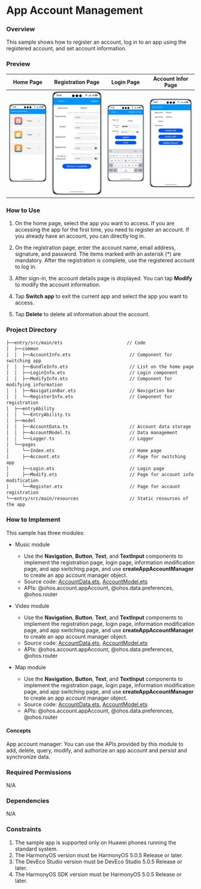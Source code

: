 # App Account Management

### Overview

This sample shows how to register an account, log in to an app using the registered account, and set account information.  

### Preview

|Home Page| Registration Page                                | Login Page                             | Account Infor Page|
|--------------------------------|--------------------------------------|-----------------------------------|------|
|![](screenshots/device/index_EN.png)| ![](screenshots/device/register_EN.png) | ![](screenshots/device/login_EN.png) |![](screenshots/device/account_EN.png)|

### How to Use

1. On the home page, select the app you want to access. If you are accessing the app for the first time, you need to register an account. If you already have an account, you can directly log in.

2. On the registration page, enter the account name, email address, signature, and password. The items marked with an asterisk (*) are mandatory. After the registration is complete, use the registered account to log in.

3. After sign-in, the account details page is displayed. You can tap **Modify** to modify the account information.

4. Tap **Switch app** to exit the current app and select the app you want to access.

5. Tap **Delete** to delete all information about the account.

### Project Directory
```
├──entry/src/main/ets                        // Code
│  ├──common
│  │  ├──AccountInfo.ets                      // Component for switching app
│  │  ├──BundleInfo.ets                       // List on the home page
│  │  ├──LoginInfo.ets                        // Login component
│  │  ├──ModifyInfo.ets                       // Component for modifying information
│  │  ├──NavigationBar.ets                    // Navigation bar
│  │  └──RegisterInfo.ets                     // Component for registration
│  ├──entryAbility  
│  │  └──EntryAbility.ts               
│  ├──model  
│  │  ├──AccountData.ts                       // Account data storage
│  │  ├──AccountModel.ts                      // Data management
│  │  └──Logger.ts                            // Logger
│  └──pages  
│     └──Index.ets                            // Home page
│     ├──Account.ets                          // Page for switching app
│     ├──Login.ets                            // Login page
│     ├──Modify.ets                           // Page for account info modification
│     └──Register.ets                         // Page for account registration
└──entry/src/main/resources                   // Static resources of the app

```

### How to Implement

This sample has three modules:
* Music module
  * Use the **Navigation**, **Button**, **Text**, and **TextInput** components to implement the registration page, login page, information modification page, and app switching page, and use **createAppAccountManager** to create an app account manager object.
  * Source code: [AccountData.ets](entry/src/main/ets/model/AccountData.ets), [AccountModel.ets](entry/src/main/ets/model/AccountModel.ets)
  * APIs: @ohos.account.appAccount, @ohos.data.preferences, @ohos.router

* Video module
  * Use the **Navigation**, **Button**, **Text**, and **TextInput** components to implement the registration page, login page, information modification page, and app switching page, and use **createAppAccountManager** to create an app account manager object.
  * Source code: [AccountData.ets](entry/src/main/ets/model/AccountData.ets), [AccountModel.ets](entry/src/main/ets/model/AccountModel.ets)
  * APIs: @ohos.account.appAccount, @ohos.data.preferences, @ohos.router

* Map module
  * Use the **Navigation**, **Button**, **Text**, and **TextInput** components to implement the registration page, login page, information modification page, and app switching page, and use **createAppAccountManager** to create an app account manager object.
  * Source code: [AccountData.ets](entry/src/main/ets/model/AccountData.ets), [AccountModel.ets](entry/src/main/ets/model/AccountModel.ets)
  * APIs: @ohos.account.appAccount, @ohos.data.preferences, @ohos.router

#### Concepts

App account manager: You can use the APIs provided by this module to add, delete, query, modify, and authorize an app account and persist and synchronize data.

### Required Permissions

N/A

### Dependencies

N/A

### Constraints

1. The sample app is supported only on Huawei phones running the standard system.
2. The HarmonyOS version must be HarmonyOS 5.0.5 Release or later.
3. The DevEco Studio version must be DevEco Studio 5.0.5 Release or later.
4. The HarmonyOS SDK version must be HarmonyOS 5.0.5 Release or later.
